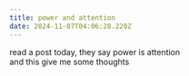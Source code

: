 ```yaml
---
title: power and attention
date: 2024-11-07T04:06:28.220Z
---
```


read a post today, they say power is attention  
and this give me some thoughts